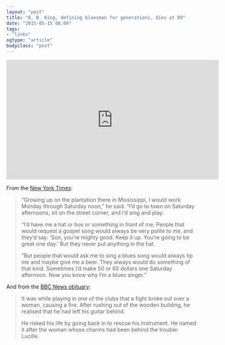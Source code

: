```yaml
---
layout: "post"
title: "B. B. King, defining bluesman for generations, dies at 89"
date: "2015-05-15 08:00"
tags: 
- "links"
ogtype: "article"
bodyclass: "post"
---
```


<iframe width="560" height="315" src="https://www.youtube.com/embed/4fk2prKnYnI" frameborder="0" allowfullscreen></iframe>

From the [New York Times](http://www.nytimes.com/2015/05/16/arts/music/b-b-king-blues-singer-dies-at-89.html):

> “Growing up on the plantation there in Mississippi, I would work Monday through Saturday noon,” he said. “I’d go to town on Saturday afternoons, sit on the street corner, and I’d sing and play.
> 
> “I’d have me a hat or box or something in front of me. People that would request a gospel song would always be very polite to me, and they’d say: ‘Son, you’re mighty good. Keep it up. You’re going to be great one day.’ But they never put anything in the hat.
> 
> “But people that would ask me to sing a blues song would always tip me and maybe give me a beer. They always would do something of that kind. Sometimes I’d make 50 or 60 dollars one Saturday afternoon. Now you know why I’m a blues singer.”

And from the [BBC News obituary](http://www.bbc.com/news/entertainment-arts-15575668):

> It was while playing in one of the clubs that a fight broke out over a woman, causing a fire. After rushing out of the wooden building, he realised that he had left his guitar behind.
> 
> He risked his life by going back in to rescue his instrument. He named it after the woman whose charms had been behind the trouble: Lucille.